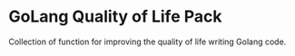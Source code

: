 # GoLang Quality of Life Pack

Collection of function for improving the quality of life writing Golang code.

